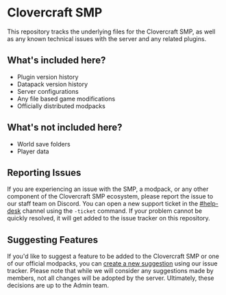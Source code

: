 # Clovercraft SMP

This repository tracks the underlying files for the Clovercraft SMP, as well as any known technical issues with the server and any related plugins.

## What's included here?

- Plugin version history
- Datapack version history
- Server configurations
- Any file based game modifications
- Officially distributed modpacks

## What's not included here?

- World save folders
- Player data

## Reporting Issues

If you are experiencing an issue with the SMP, a modpack, or any other component of the Clovercraft SMP ecosystem, please report the issue to our staff team on Discord. You can open a new support ticket in the [#help-desk](https://discord.com/channels/790013198866579489/926894512096301159) channel using the `-ticket` command. If your problem cannot be quickly resolved, it will get added to the issue tracker on this repository.

## Suggesting Features

If you'd like to suggest a feature to be added to the Clovercraft SMP or one of our official modpacks, you can [create a new suggestion](https://github.com/clovercraft/smp/issues/new?assignees=mmsheeks&labels=suggestion&template=feature_request.md&title=) using our issue tracker. Please note that while we will consider any suggestions made by members, not all changes will be adopted by the server. Ultimately, these decisions are up to the Admin team.